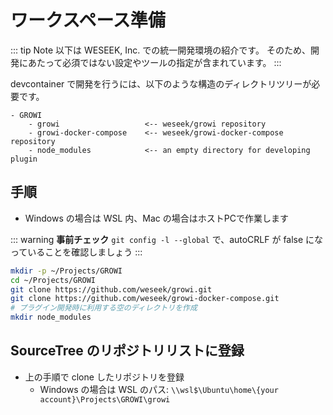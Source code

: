 # ワークスペース準備

::: tip Note
以下は WESEEK, Inc. での統一開発環境の紹介です。
そのため、開発にあたって必須ではない設定やツールの指定が含まれています。
:::

devcontainer で開発を行うには、以下のような構造のディレクトリツリーが必要です。

```
- GROWI
    - growi                   <-- weseek/growi repository
    - growi-docker-compose    <-- weseek/growi-docker-compose repository
    - node_modules            <-- an empty directory for developing plugin
```

## 手順

* Windows の場合は WSL 内、Mac の場合はホストPCで作業します

::: warning
**事前チェック**
`git config -l --global` で、autoCRLF が false になっていることを確認しましょう
:::

```bash
mkdir -p ~/Projects/GROWI
cd ~/Projects/GROWI
git clone https://github.com/weseek/growi.git
git clone https://github.com/weseek/growi-docker-compose.git
# プラグイン開発時に利用する空のディレクトリを作成
mkdir node_modules
```

## SourceTree のリポジトリリストに登録

* 上の手順で clone したリポジトリを登録
  * Windows の場合は WSL のパス: `\\wsl$\Ubuntu\home\{your account}\Projects\GROWI\growi`
